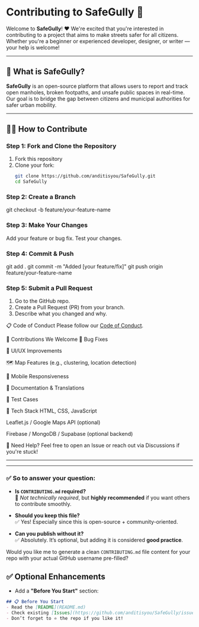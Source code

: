 # Contributing to SafeGully 🚧

Welcome to **SafeGully**! ❤️ We're excited that you're interested in contributing to a project that aims to make streets safer for all citizens. Whether you're a beginner or experienced developer, designer, or writer — your help is welcome!

---

## 🚀 What is SafeGully?

**SafeGully** is an open-source platform that allows users to report and track open manholes, broken footpaths, and unsafe public spaces in real-time. Our goal is to bridge the gap between citizens and municipal authorities for safer urban mobility.

---

## 🧑‍💻 How to Contribute
### Step 1: Fork and Clone the Repository

1. Fork this repository
2. Clone your fork:
   ```bash
   git clone https://github.com/anditisyou/SafeGully.git
   cd SafeGully

### Step 2: Create a Branch
git checkout -b feature/your-feature-name

### Step 3: Make Your Changes
Add your feature or bug fix.
Test your changes.

### Step 4: Commit & Push
git add .
git commit -m "Added [your feature/fix]"
git push origin feature/your-feature-name

### Step 5: Submit a Pull Request
1. Go to the GitHub repo.
2. Create a Pull Request (PR) from your branch.
3. Describe what you changed and why.

📋 Code of Conduct
Please follow our [Code of Conduct](CODE_OF_CONDUCT.md).

🙌 Contributions We Welcome
🔧 Bug Fixes

🌟 UI/UX Improvements

🗺️ Map Features (e.g., clustering, location detection)

📱 Mobile Responsiveness

📄 Documentation & Translations

🧪 Test Cases

🧰 Tech Stack
HTML, CSS, JavaScript

Leaflet.js / Google Maps API (optional)

Firebase / MongoDB / Supabase (optional backend)

💬 Need Help?
Feel free to open an Issue or reach out via Discussions if you're stuck!

---

---

### ✅ So to answer your question:

- **Is `CONTRIBUTING.md` required?**  
  🔸 *Not technically required*, but **highly recommended** if you want others to contribute smoothly.

- **Should you keep this file?**  
  ✅ Yes! Especially since this is open-source + community-oriented.

- **Can you publish without it?**  
  ✅ Absolutely. It’s optional, but adding it is considered **good practice**.

Would you like me to generate a clean `CONTRIBUTING.md` file content for your repo with your actual GitHub username pre-filled?

## ✅ Optional Enhancements

- Add a **"Before You Start"** section:
```md
## 📋 Before You Start
- Read the [README](README.md)
- Check existing [Issues](https://github.com/anditisyou/SafeGully/issues)
- Don’t forget to ⭐️ the repo if you like it!
